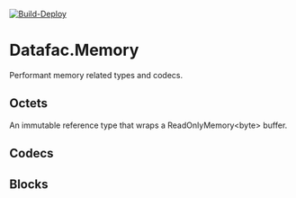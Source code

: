 [![Build-Deploy](https://github.com/datafac/memory/actions/workflows/dotnet.yml/badge.svg)](https://github.com/datafac/memory/actions/workflows/dotnet.yml)

# Datafac.Memory
Performant memory related types and codecs.

## Octets
An immutable reference type that wraps a ReadOnlyMemory\<byte\> buffer.

## Codecs

## Blocks